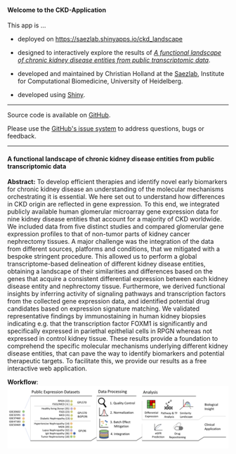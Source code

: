 #### Welcome to the CKD-Application
This app is ...

* deployed on <a href="https://saezlab.shinyapps.io/ckd_landscape" target="_blank">https://saezlab.shinyapps.io/ckd_landscape</a>

* designed to interactively explore the results of <a href="https://www.biorxiv.org/content/early/2018/02/14/265447" target="_blank">*A functional landscape of chronic kidney disease entities from public transcriptomic data*</a>.

* developed and maintained by Christian Holland at the <a href="http://saezlab.org" target="_blank">Saezlab</a>, Institute for Computational Biomedicine, University of Heidelberg.

* developed using <a href="https://shiny.rstudio.com/Shiny" target="_blank">Shiny</a>.

---

Source code is available on <a href="https://github.com/saezlab/ShinyCKD" target="_blank">GitHub</a>.

Please use the <a href="https://github.com/saezlab/ShinyCKD/issues" target="_blank">GitHub's issue system</a> to address questions, bugs or feedback. 

---

#### A functional landscape of chronic kidney disease entities from public transcriptomic data
**Abstract:** To develop efficient therapies and identify novel early biomarkers for chronic kidney disease an understanding of the molecular mechanisms orchestrating it is essential. We here set out to understand how differences in CKD origin are reflected in gene expression. To this end, we integrated publicly available human glomerular microarray gene expression data for nine kidney disease entities that account for a majority of CKD worldwide. We included data from five distinct studies and compared glomerular gene expression profiles to that of non-tumor parts of kidney cancer nephrectomy tissues. A major challenge was the integration of the data from different sources, platforms and conditions, that we mitigated with a bespoke stringent procedure. This allowed us to perform a global transcriptome-based delineation of different kidney disease entities, obtaining a landscape of their similarities and differences based on the genes that acquire a consistent differential expression between each kidney disease entity and nephrectomy tissue. Furthermore, we derived functional insights by inferring activity of signaling pathways and transcription factors from the collected gene expression data, and identified potential drug candidates based on expression signature matching. We validated representative findings by immunostaining in human kidney biopsies indicating e.g. that the transcription factor FOXM1 is significantly and specifically expressed in pariethal epithelial cells in RPGN whereas not expressed in control kidney tissue. These results provide a foundation to comprehend the specific molecular mechanisms underlying different kidney disease entities, that can pave the way to identify biomarkers and potential therapeutic targets. To facilitate this, we provide our results as a free interactive web application.

**Workflow**:
![Workflow](https://github.com/saezlab/ShinyCKD/blob/master/www/ckd_workflow.png)
